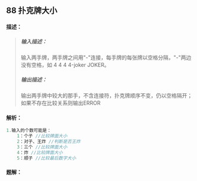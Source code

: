 ## 88 扑克牌大小

#### 描述：

> ##### 输入描述：
>
> 输入两手牌，两手牌之间用"-"连接，每手牌的每张牌以空格分隔，"-"两边没有空格，如 4 4 4 4-joker JOKER。
>
> ##### 输出描述：
>
> 输出两手牌中较大的那手，不含连接符，扑克牌顺序不变，仍以空格隔开；如果不存在比较关系则输出ERROR

#### 解析：

``` java
1.输入的个数可能是：
    1：个子 //比较牌面大小
    2：对子、王炸 //判断是否王炸
    3：三个 //比较牌面大小
    4：炸 //比较牌面大小
    5：顺子 //比较最后数字大小
```

#### 题解：

``` java
```

